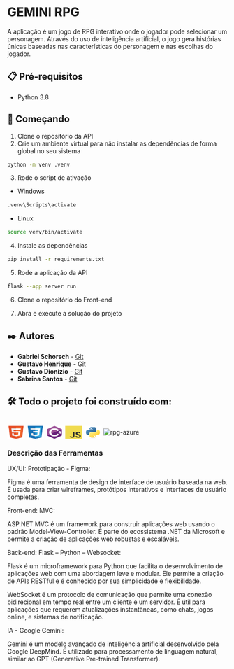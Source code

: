 # GEMINI RPG
A aplicação é um jogo de RPG interativo onde o jogador pode selecionar um personagem. Através do uso de inteligência artificial, o jogo gera histórias únicas baseadas nas características do personagem e nas escolhas do jogador.

## 📋 Pré-requisitos
- Python 3.8

## 🚀 Começando
1. Clone o repositório da API
2. Crie um ambiente virtual para não instalar as dependências de forma global no seu sistema
```bash
python -m venv .venv
```
3. Rode o script de ativação
- Windows
```bash
.venv\Scripts\activate
```
- Linux
```bash
source venv/bin/activate
```
4. Instale as dependências
```bash
pip install -r requirements.txt
```
5. Rode a aplicação da API
```bash
flask --app server run
```

6. Clone o repositório do Front-end

7. Abra e execute a solução do projeto
   
## ✒️ Autores

* **Gabriel Schorsch** - [Git](https://github.com/gabrielschorsch)
* **Gustavo Henrique** - [Git](https://github.com/GustavoHenriqueFerreira)
* **Gustavo Dionizio** - [Git](https://github.com/gabrielschorsch)
* **Sabrina Santos** - [Git](https://github.com/sabrinadotsantos)

## 🛠️ Todo o projeto foi construído com:

<div style="display: inline_block"><br>
  <img align="center" alt="rpg-HTML" height="30" width="40" src="https://raw.githubusercontent.com/devicons/devicon/1119b9f84c0290e0f0b38982099a2bd027a48bf1/icons/html5/html5-original.svg">
  <img align="center" alt="rpg-CSS" height="30" width="40" src="https://raw.githubusercontent.com/devicons/devicon/master/icons/css3/css3-original.svg">
  <img align="center" alt="rpg-Csharp" height="30" width="40" src="https://raw.githubusercontent.com/devicons/devicon/1119b9f84c0290e0f0b38982099a2bd027a48bf1/icons/csharp/csharp-original.svg">
  <img align="center" alt="rpg-js" height="30" width="40" src="https://raw.githubusercontent.com/devicons/devicon/1119b9f84c0290e0f0b38982099a2bd027a48bf1/icons/javascript/javascript-original.svg">
  <img align="center" alt="rpg-expo" height="30" width="40" src="https://raw.githubusercontent.com/devicons/devicon/master/icons/python/python-original.svg">
  <img align='center' alt="rpg-azure" height="30" width="40" src="https://cdn.jsdelivr.net/gh/devicons/devicon/icons/azure/azure-original.svg" />
          
  ###

### Descrição das Ferramentas

UX/UI: Prototipação - Figma:

Figma é uma ferramenta de design de interface de usuário baseada na web. É usada para criar wireframes, protótipos interativos e interfaces de usuário completas.

Front-end: MVC:

ASP.NET MVC é um framework para construir aplicações web usando o padrão Model-View-Controller. É parte do ecossistema .NET da Microsoft e permite a criação de aplicações web robustas e escaláveis.


Back-end: Flask – Python – Websocket:

Flask é um microframework para Python que facilita o desenvolvimento de aplicações web com uma abordagem leve e modular. Ele permite a criação de APIs RESTful e é conhecido por sua simplicidade e flexibilidade.

WebSocket é um protocolo de comunicação que permite uma conexão bidirecional em tempo real entre um cliente e um servidor. É útil para aplicações que requerem atualizações instantâneas, como chats, jogos online, e sistemas de notificação. 

IA - Google Gemini:

Gemini é um modelo avançado de inteligência artificial desenvolvido pela Google DeepMind. É utilizado para processamento de linguagem natural, similar ao GPT (Generative Pre-trained Transformer).
